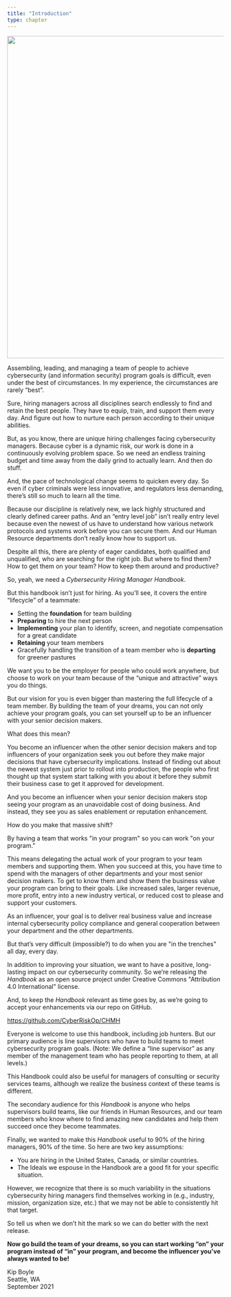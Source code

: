 ```yaml
---
title: "Introduction"
type: chapter
---
```

<img src="{{site.baseurl}}/images/image-cover.jpg" alt="" style="width:750px;height:auto;">

Assembling, leading, and managing a team of people to achieve cybersecurity (and information security) program goals is difficult, even under the best of circumstances. In my experience, the circumstances are rarely “best”.

Sure, hiring managers across all disciplines search endlessly to find and retain the best people. They have to equip, train, and support them every day. And figure out how to nurture each person according to their unique abilities.

But, as you know, there are unique hiring challenges facing cybersecurity managers. Because cyber is a dynamic risk, our work is done in a continuously evolving problem space. So we need an endless training budget and time away from the daily grind to actually learn. And then do stuff.

And, the pace of technological change seems to quicken every day. So even if cyber criminals were less innovative, and regulators less demanding, there’s still so much to learn all the time.

Because our discipline is relatively new, we lack highly structured and clearly defined career paths. And an “entry level job” isn’t really entry level because even the newest of us have to understand how various network protocols and systems work before you can secure them. And our Human Resource departments don’t really know how to support us. 

Despite all this, there are plenty of eager candidates, both qualified and unqualified, who are searching for the right job. But where to find them? How to get them on your team? How to keep them around and productive?

So, yeah, we need a *Cybersecurity Hiring Manager Handbook*.

But this handbook isn’t just for hiring. As you’ll see, it covers the entire “lifecycle” of a teammate:
  
  - Setting the **foundation** for team building
  - **Preparing** to hire the next person
  - **Implementing** your plan to identify, screen, and negotiate compensation for a great candidate
  - **Retaining** your team members
  - Gracefully handling the transition of a team member who is **departing** for greener pastures                                                                
  
We want you to be the employer for people who could work anywhere, but choose to work on your team because of the “unique and attractive” ways you do things.

But our vision for you is even bigger than mastering the full lifecycle of a team member. By building the team of your dreams, you can not only achieve your program goals, you can set yourself up to be an influencer with your senior decision makers.

What does this mean?

You become an influencer when the other senior decision makers and top influencers of your organization seek you out before they make major decisions that have cybersecurity implications. Instead of finding out about the newest system just prior to rollout into production, the people who first thought up that system start talking with you about it before they submit their business case to get it approved for development.

And you become an influencer when your senior decision makers stop seeing your program as an unavoidable cost of doing business. And instead, they see you as sales enablement or reputation enhancement.

How do you make that massive shift?

By having a team that works "in your program" so you can work "on your program."

This means delegating the actual work of your program to your team members and supporting them. When you succeed at this, you have time to spend with the managers of other departments and your most senior decision makers. To get to know them and show them the business value your program can bring to their goals. Like increased sales, larger revenue, more profit, entry into a new industry vertical, or reduced cost to please and support your customers.

As an influencer, your goal is to deliver real business value and increase internal cybersecurity policy compliance and general cooperation between your department and the other departments.

But that’s very difficult (impossible?) to do when you are "in the trenches" all day, every day.

In addition to improving your situation, we want to have a positive, long-lasting impact on our cybersecurity community. So we’re releasing the *Handbook* as an open source project under Creative Commons "Attribution 4.0 International" license.

And, to keep the *Handbook* relevant as time goes by, as we’re going to accept your enhancements via our repo on GitHub.

https://github.com/CyberRiskOp/CHMH

Everyone is welcome to use this handbook, including job hunters. But our primary audience is line supervisors who have to build teams to meet cybersecurity program goals. (Note: We define a “line supervisor” as any member of the management team who has people reporting to them, at all levels.)

This Handbook could also be useful for managers of consulting or security services teams, although we realize the business context of these teams is different.

The secondary audience for this *Handbook* is anyone who helps supervisors build teams, like our friends in Human Resources, and our team members who know where to find amazing new candidates and help them succeed once they become teammates.

Finally, we wanted to make this *Handbook* useful to 90% of the hiring managers, 90% of the time. So here are two key assumptions:
  
  - You are hiring in the United States, Canada, or similar countries.
  - The Ideals we espouse in the Handbook are a good fit for your specific situation. 

However, we recognize that there is so much variability in the situations cybersecurity hiring managers find themselves working in (e.g., industry, mission, organization size, etc.) that we may not be able to consistently hit that target.

So tell us when we don’t hit the mark so we can do better with the next release.

**Now go build the team of your dreams, so you can start working “on” your program instead of “in” your program, and become the influencer you’ve always wanted to be!**

Kip Boyle  
Seattle, WA  
September 2021
